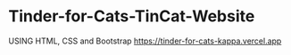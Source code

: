 # Tinder-for-Cats-TinCat-Website
USING HTML, CSS and Bootstrap
https://tinder-for-cats-kappa.vercel.app
